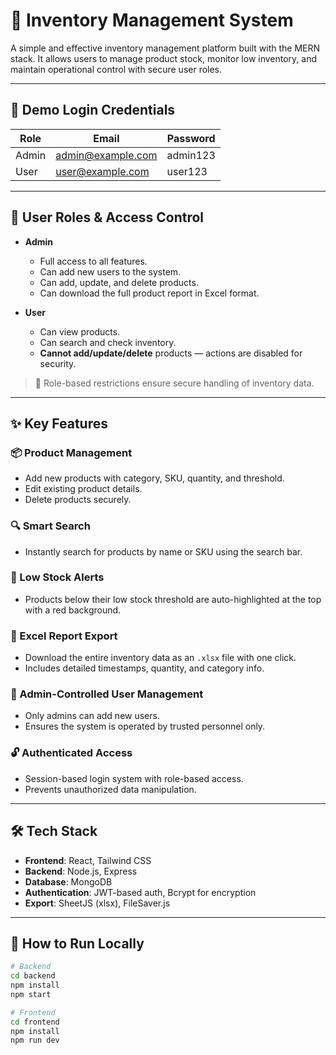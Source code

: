 # 🧾 Inventory Management System

A simple and effective inventory management platform built with the MERN stack. It allows users to manage product stock, monitor low inventory, and maintain operational control with secure user roles.

---

## 🔐 Demo Login Credentials

| Role   | Email               | Password   |
|--------|---------------------|------------|
| Admin  | admin@example.com   | admin123   |
| User   | user@example.com    | user123    |

---

## 👥 User Roles & Access Control

- **Admin**
  - Full access to all features.
  - Can add new users to the system.
  - Can add, update, and delete products.
  - Can download the full product report in Excel format.

- **User**
  - Can view products.
  - Can search and check inventory.
  - **Cannot add/update/delete** products — actions are disabled for security.

> 🔐 Role-based restrictions ensure secure handling of inventory data.

---

## ✨ Key Features

### 📦 Product Management
- Add new products with category, SKU, quantity, and threshold.
- Edit existing product details.
- Delete products securely.

### 🔍 Smart Search
- Instantly search for products by name or SKU using the search bar.

### 🚨 Low Stock Alerts
- Products below their low stock threshold are auto-highlighted at the top with a red background.

### 📁 Excel Report Export
- Download the entire inventory data as an `.xlsx` file with one click.
- Includes detailed timestamps, quantity, and category info.

### 👥 Admin-Controlled User Management
- Only admins can add new users.
- Ensures the system is operated by trusted personnel only.

### 🔓 Authenticated Access
- Session-based login system with role-based access.
- Prevents unauthorized data manipulation.

---

## 🛠️ Tech Stack

- **Frontend**: React, Tailwind CSS
- **Backend**: Node.js, Express
- **Database**: MongoDB
- **Authentication**: JWT-based auth, Bcrypt for encryption
- **Export**: SheetJS (xlsx), FileSaver.js

---

## 📌 How to Run Locally

```bash
# Backend
cd backend
npm install
npm start

# Frontend
cd frontend
npm install
npm run dev
